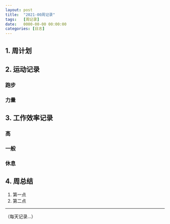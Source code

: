 ```yaml
---
layout: post
title:  "2021-00周记录"
tags:   [周记录]
date:   0000-00-00 00:00:00
categories: [日志]
---
```

## 1. 周计划
## 2. 运动记录
### 跑步
>

### 力量
>

## 3. 工作效率记录
### 高
>

### 一般
>

### 休息
>

## 4. 周总结
1. 第一点
2. 第二点

---
（每天记录...）
